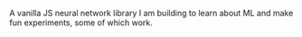 A vanilla JS neural network library I am building to learn about ML and make fun experiments, some of which work.
